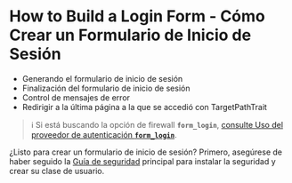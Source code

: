 
# How to Build a Login Form - Cómo Crear un Formulario de Inicio de Sesión

* Generando el formulario de inicio de sesión
* Finalización del formulario de inicio de sesión
* Control de mensajes de error
* Redirigir a la última página a la que se accedió con TargetPathTrait

> ℹ️ Si está buscando la opción de firewall **`form_login`**, [consulte Uso del proveedor de autenticación **`form_login`**](https://symfony.com/doc/current/security/form_login.html).

¿Listo para crear un formulario de inicio de sesión? Primero, asegúrese de haber seguido la [Guía de seguridad](https://symfony.com/doc/current/security.html) principal para instalar la seguridad y crear su clase de usuario.
